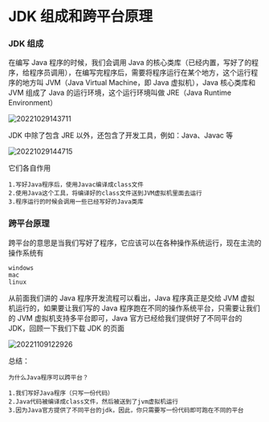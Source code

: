 # JDK 组成和跨平台原理

### JDK 组成

在编写 Java 程序的时候，我们会调用 Java 的核心类库（已经内置，写好了的程序，给程序员调用），在编写完程序后，需要将程序运行在某个地方，这个运行程序的地方叫 JVM（Java Virtual Machine，即 Java 虚拟机），Java 核心类库和 JVM 组成了 Java 的运行环境，这个运行环境叫做 JRE（Java Runtime Environment）

![20221029143711](https://nodeing-com-1252923609.cos.ap-chengdu.myqcloud.com//document20221029143711.png)

JDK 中除了包含 JRE 以外，还包含了开发工具，例如：Java、Javac 等

![20221029144715](https://nodeing-com-1252923609.cos.ap-chengdu.myqcloud.com//document20221029144715.png)

它们各自作用

```
1.写好Java程序后，使用Javac编译成class文件
2.使用Java这个工具，将编译好的class文件送到JVM虚拟机里面去运行
3.程序运行的时候会调用一些已经写好的Java类库
```

### 跨平台原理

跨平台的意思是当我们写好了程序，它应该可以在各种操作系统运行，现在主流的操作系统有

```
windows
mac
linux
```

从前面我们讲的 Java 程序开发流程可以看出，Java 程序真正是交给 JVM 虚拟机运行的，如果要让我们写的 Java 程序跑在不同的操作系统平台，只需要让我们的 JVM 虚拟机支持多平台即可，Java 官方已经给我们提供好了不同平台的 JDK，回顾一下我们下载 JDK 的页面

![20221109122926](https://nodeing-com-1252923609.cos.ap-chengdu.myqcloud.com//document20221109122926.png)

总结：

```
为什么Java程序可以跨平台？

1.我们写好Java程序（只写一份代码）
2.Java代码被编译成class文件，然后被送到了jvm虚拟机运行
3.因为Java官方提供了不同平台的jdk，因此，你只需要写一份代码即可跑在不同的平台
```
